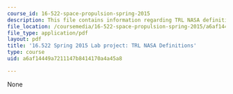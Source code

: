 ```yaml
---
course_id: 16-522-space-propulsion-spring-2015
description: This file contains information regarding TRL NASA definitions.
file_location: /coursemedia/16-522-space-propulsion-spring-2015/a6af14449a7211147b8414170a4a45a8_MIT16_522S15_TRLDefinition.pdf
file_type: application/pdf
layout: pdf
title: '16.522 Spring 2015 Lab project: TRL NASA Definitions'
type: course
uid: a6af14449a7211147b8414170a4a45a8

---
```

None